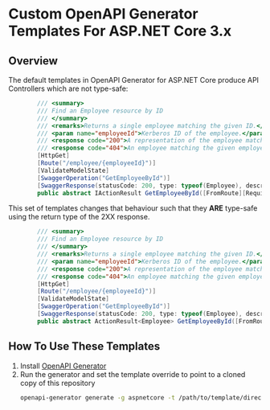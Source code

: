# Custom OpenAPI Generator Templates For ASP.NET Core 3.x

## Overview
The default templates in OpenAPI Generator for ASP.NET Core produce API Controllers which are not type-safe:

```csharp
        /// <summary>
        /// Find an Employee resource by ID
        /// </summary>
        /// <remarks>Returns a single employee matching the given ID.</remarks>
        /// <param name="employeeId">Kerberos ID of the employee.</param>
        /// <response code="200">A representation of the employee matching the given employeeId.</response>
        /// <response code="404">An employee matching the given employeeId was not found.</response>
        [HttpGet]
        [Route("/employee/{employeeId}")]
        [ValidateModelState]
        [SwaggerOperation("GetEmployeeById")]
        [SwaggerResponse(statusCode: 200, type: typeof(Employee), description: "A representation of the employee matching the given employeeId.")]
        public abstract IActionResult GetEmployeeById([FromRoute][Required]string employeeId);
```

This set of templates changes that behaviour such that they **ARE** type-safe using the return type of the 2XX response.

```csharp
        /// <summary>
        /// Find an Employee resource by ID
        /// </summary>
        /// <remarks>Returns a single employee matching the given ID.</remarks>
        /// <param name="employeeId">Kerberos ID of the employee.</param>
        /// <response code="200">A representation of the employee matching the given employeeId.</response>
        /// <response code="404">An employee matching the given employeeId was not found.</response>
        [HttpGet]
        [Route("/employee/{employeeId}")]
        [ValidateModelState]
        [SwaggerOperation("GetEmployeeById")]
        [SwaggerResponse(statusCode: 200, type: typeof(Employee), description: "A representation of the employee matching the given employeeId.")]
        public abstract ActionResult<Employee> GetEmployeeById([FromRoute][Required]string employeeId);
```

## How To Use These Templates
1. Install [OpenAPI Generator](https://openapi-generator.tech/docs/installation)
1. Run the generator and set the template override to point to a cloned copy of this repository
   ```bash
   openapi-generator generate -g aspnetcore -t /path/to/template/directory ....
   ```